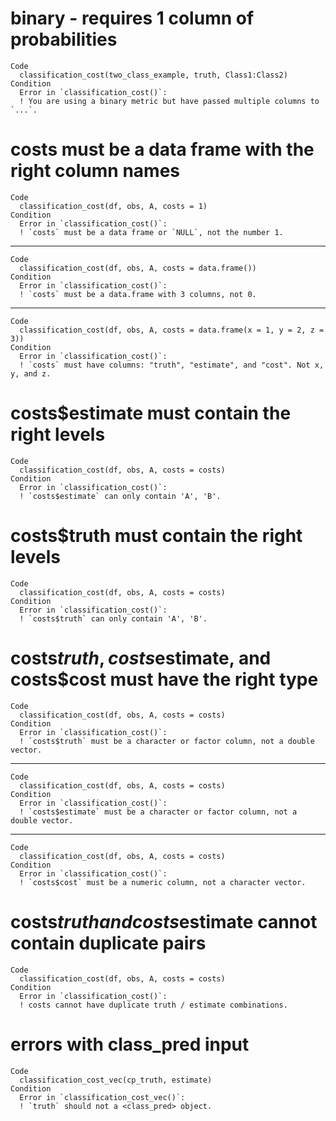 # binary - requires 1 column of probabilities

    Code
      classification_cost(two_class_example, truth, Class1:Class2)
    Condition
      Error in `classification_cost()`:
      ! You are using a binary metric but have passed multiple columns to `...`.

# costs must be a data frame with the right column names

    Code
      classification_cost(df, obs, A, costs = 1)
    Condition
      Error in `classification_cost()`:
      ! `costs` must be a data frame or `NULL`, not the number 1.

---

    Code
      classification_cost(df, obs, A, costs = data.frame())
    Condition
      Error in `classification_cost()`:
      ! `costs` must be a data.frame with 3 columns, not 0.

---

    Code
      classification_cost(df, obs, A, costs = data.frame(x = 1, y = 2, z = 3))
    Condition
      Error in `classification_cost()`:
      ! `costs` must have columns: "truth", "estimate", and "cost". Not x, y, and z.

# costs$estimate must contain the right levels

    Code
      classification_cost(df, obs, A, costs = costs)
    Condition
      Error in `classification_cost()`:
      ! `costs$estimate` can only contain 'A', 'B'.

# costs$truth must contain the right levels

    Code
      classification_cost(df, obs, A, costs = costs)
    Condition
      Error in `classification_cost()`:
      ! `costs$truth` can only contain 'A', 'B'.

# costs$truth, costs$estimate, and costs$cost must have the right type

    Code
      classification_cost(df, obs, A, costs = costs)
    Condition
      Error in `classification_cost()`:
      ! `costs$truth` must be a character or factor column, not a double vector.

---

    Code
      classification_cost(df, obs, A, costs = costs)
    Condition
      Error in `classification_cost()`:
      ! `costs$estimate` must be a character or factor column, not a double vector.

---

    Code
      classification_cost(df, obs, A, costs = costs)
    Condition
      Error in `classification_cost()`:
      ! `costs$cost` must be a numeric column, not a character vector.

# costs$truth and costs$estimate cannot contain duplicate pairs

    Code
      classification_cost(df, obs, A, costs = costs)
    Condition
      Error in `classification_cost()`:
      ! costs cannot have duplicate truth / estimate combinations.

# errors with class_pred input

    Code
      classification_cost_vec(cp_truth, estimate)
    Condition
      Error in `classification_cost_vec()`:
      ! `truth` should not a <class_pred> object.

